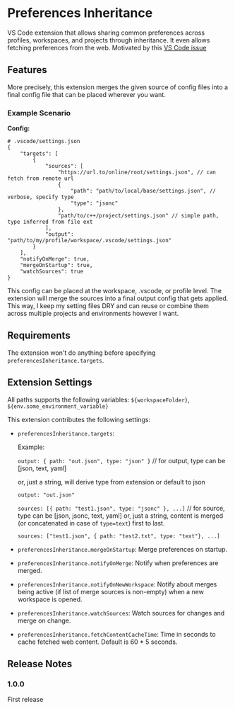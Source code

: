 # Preferences Inheritance

VS Code extension that allows sharing common preferences across profiles, workspaces, and projects through inheritance. It even allows fetching preferences from the web. Motivated by this [VS Code issue](https://github.com/microsoft/vscode/issues/188612)

## Features

More precisely, this extension merges the given source of config files into a final config file that can be placed wherever you want.

### Example Scenario

**Config:**
```jsonc
# .vscode/settings.json
{
    "targets": [
        {
            "sources": [
                "https://url.to/online/root/settings.json", // can fetch from remote url
                {
                    "path": "path/to/local/base/settings.json", // verbose, specify type
                    "type": "jsonc"
                },
                "path/to/c++/project/settings.json" // simple path, type inferred from file ext
            ],
            "output": "path/to/my/profile/workspace/.vscode/settings.json"
        }
    ],
    "notifyOnMerge": true,
    "mergeOnStartup": true,
    "watchSources": true
}
```

This config can be placed at the workspace, .vscode, or profile level. The extension will merge the sources into a final output config that gets applied. This way, I keep my setting files DRY and can reuse or combine them across multiple projects and environments however I want.


## Requirements

The extension won't do anything before specifying `preferencesInheritance.targets`.

## Extension Settings

All paths supports the following variables: `${workspaceFolder}`, `${env.some_environment_variable}`

This extension contributes the following settings:

* `preferencesInheritance.targets`:

    Example:

    `output: { path: "out.json", type: "json" }` // for output, type can be [json, text, yaml]

    or, just a string, will derive type from extension or default to json

    `output: "out.json"`

    `sources: [{ path: "test1.json", type: "jsonc" }, ...]` // for source, type can be [json, jsonc, text, yaml]
    or, just a string, content is merged (or concatenated in case of `type=text`) first to last.

    `sources: ["test1.json", { path: "test2.txt", type: "text"}, ...]`

* `preferencesInheritance.mergeOnStartup`: Merge preferences on startup.
* `preferencesInheritance.notifyOnMerge`: Notify when preferences are merged.
* `preferencesInheritance.notifyOnNewWorkspace`: Notify about merges being active (if list of merge sources is non-empty) when a new workspace is opened.
* `preferencesInheritance.watchSources`: Watch sources for changes and merge on change.
* `preferencesInheritance.fetchContentCacheTime`: Time in seconds to cache fetched web content. Default is 60 * 5 seconds.

## Release Notes


### 1.0.0

First release
